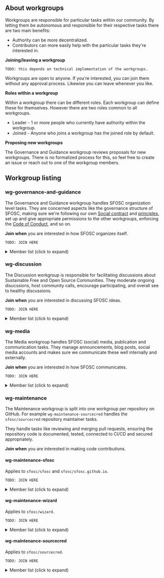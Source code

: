 ## About workgroups

Workgroups are responsible for particular tasks within our community.
By letting them be autonomous and responsible for their respective tasks there are two main benefits:

- Authority can be more decentralized.
- Contributors can more easily help with the particular tasks they're interested in.

**Joining/leaving a workgroup**

`TODO: this depends on technical implementation of the workgroups.`

Workgroups are open to anyone. If you're interested, you can join them without any approval
process. Likewise you can leave whenever you like.

**Roles within a workgroup**

Within a workgroup there can be different roles. Each workgroup can define these for themselves.
However there are two roles common to all workgroups.

- Leader - 1 or more people who currently have authority within the workgroup.
- Joined - Anyone who joins a workgroup has the joined role by default.

**Proposing new workgroups**

The Governance and Guidance workgroup reviews proposals for new workgroups.
There is no formalized process for this, so feel free to create an issue or reach out to one of the
workgroup members.

## Workgroup listing

### wg-governance-and-guidance

The Governance and Guidance workgroup handles SFOSC organization level tasks.
They are concerned aspects like the governance structure of SFOSC, making sure we're following our
own [Social contract] and [principles], set up and give appropriate permissions to the other
workgroups, enforcing the [Code of Conduct], and so on.

**Join when** you are interested in how SFOSC organizes itself.

`TODO: JOIN HERE`

<details><summary>Member list (click to expand)</summary>

&nbsp;|Name|Role
-|-|-
![beanow](https://avatars.githubusercontent.com/beanow?v=4&s=32)|Robin van Boven ([@beanow](https://github.com/beanow))|Leader
![beanow](https://avatars.githubusercontent.com/beanow?v=4&s=32)|Robin van Boven ([@beanow](https://github.com/beanow))|
![beanow](https://avatars.githubusercontent.com/beanow?v=4&s=32)|Robin van Boven ([@beanow](https://github.com/beanow))|
</details>

### wg-discussion

The Discussion workgroup is responsible for facilitating discussions about Sustainable Free and Open
Source Communities. They moderate ongoing disucssions, host community calls, encourage participating,
and overall see to healthy discussions.

**Join when** you are interested in discussing SFOSC ideas.

`TODO: JOIN HERE`

<details><summary>Member list (click to expand)</summary>

&nbsp;|Name|Role
-|-|-
![beanow](https://avatars.githubusercontent.com/beanow?v=4&s=32)|Robin van Boven ([@beanow](https://github.com/beanow))|Leader
![beanow](https://avatars.githubusercontent.com/beanow?v=4&s=32)|Robin van Boven ([@beanow](https://github.com/beanow))|
![beanow](https://avatars.githubusercontent.com/beanow?v=4&s=32)|Robin van Boven ([@beanow](https://github.com/beanow))|
</details>

### wg-media

The Media workgroup handles SFOSC (social) media, publication and communication tasks.
They manage announcements, blog posts, social media accounts and makes sure we communicate these well
internally and externally.

**Join when** you are interested in how SFOSC communicates.

`TODO: JOIN HERE`

<details><summary>Member list (click to expand)</summary>

&nbsp;|Name|Role
-|-|-
![beanow](https://avatars.githubusercontent.com/beanow?v=4&s=32)|Robin van Boven ([@beanow](https://github.com/beanow))|Leader
![beanow](https://avatars.githubusercontent.com/beanow?v=4&s=32)|Robin van Boven ([@beanow](https://github.com/beanow))|
![beanow](https://avatars.githubusercontent.com/beanow?v=4&s=32)|Robin van Boven ([@beanow](https://github.com/beanow))|
</details>

### wg-maintenance

The Maintenance workgroup is split into one workgroup per repository on GitHub.
For example `wg-maintenance-sourcecred` handles the `sfosc/sourcecred` repository maintainer tasks.

They handle tasks like reviewing and merging pull requests, ensuring the repository code is
documented, tested, connected to CI/CD and secured appropriately.

**Join when** you are interested in making code contributions.

#### wg-maintenance-sfosc

Applies to `sfosc/sfosc` and `sfosc/sfosc.github.io`.

`TODO: JOIN HERE`

<details><summary>Member list (click to expand)</summary>

&nbsp;|Name|Role
-|-|-
![beanow](https://avatars.githubusercontent.com/beanow?v=4&s=32)|Robin van Boven ([@beanow](https://github.com/beanow))|Leader
![beanow](https://avatars.githubusercontent.com/beanow?v=4&s=32)|Robin van Boven ([@beanow](https://github.com/beanow))|
![beanow](https://avatars.githubusercontent.com/beanow?v=4&s=32)|Robin van Boven ([@beanow](https://github.com/beanow))|
</details>

#### wg-maintenance-wizard

Applies to `sfosc/wizard`.

`TODO: JOIN HERE`

<details><summary>Member list (click to expand)</summary>

&nbsp;|Name|Role
-|-|-
![beanow](https://avatars.githubusercontent.com/beanow?v=4&s=32)|Robin van Boven ([@beanow](https://github.com/beanow))|Leader
![beanow](https://avatars.githubusercontent.com/beanow?v=4&s=32)|Robin van Boven ([@beanow](https://github.com/beanow))|
![beanow](https://avatars.githubusercontent.com/beanow?v=4&s=32)|Robin van Boven ([@beanow](https://github.com/beanow))|
</details>

#### wg-maintenance-sourcecred

Applies to `sfosc/sourcecred`.

`TODO: JOIN HERE`

<details><summary>Member list (click to expand)</summary>

&nbsp;|Name|Role
-|-|-
![beanow](https://avatars.githubusercontent.com/beanow?v=4&s=32)|Robin van Boven ([@beanow](https://github.com/beanow))|Leader
![beanow](https://avatars.githubusercontent.com/beanow?v=4&s=32)|Robin van Boven ([@beanow](https://github.com/beanow))|
![beanow](https://avatars.githubusercontent.com/beanow?v=4&s=32)|Robin van Boven ([@beanow](https://github.com/beanow))|
</details>

[social contract]: https://sfosc.org/about/social_contract
[principles]: https://sfosc.org/docs/principles
[code of conduct]: https://sfosc.org/about/code_of_conduct
